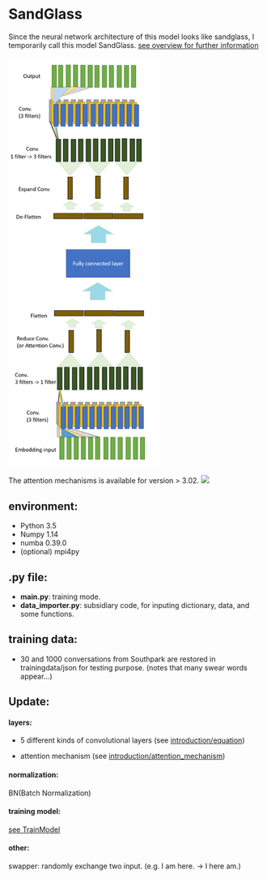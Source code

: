 # SandGlass
Since the neural network architecture of this model looks like sandglass, I temporarily call this model SandGlass.
[see overview for further information](https://github.com/hchungdelta/Simple_NN_API/blob/master/NN_v3.0_SandGlass/introduction/overview/README.md)

<img src="introduction/sandglass.png" width="300">

The attention mechanisms is available for version > 3.02.
<img src="https://github.com/hchungdelta/Simple_NN_API/edit/master/NN_v3.02_SandGlass/introduction/attention_mechanism.attention_mechanism.gif" width="300">
 
## environment:

* Python 3.5
* Numpy 1.14
* numba 0.39.0
* (optional) mpi4py

## .py file:
* **main.py**: training mode.
* **data_importer.py**: subsidiary code, for inputing dictionary, data, and some functions.
## training data:
* 30 and 1000 conversations from Southpark are restored in trainingdata/json for testing purpose. (notes that many swear words appear...) 

## Update:
#### layers: 
* 5 different kinds of convolutional layers (see [introduction/equation](https://github.com/hchungdelta/Simple_NN_API/tree/master/NN_v3.0_SandGlass/introduction/equation))

* attention mechanism (see [introduction/attention_mechanism](https://github.com/hchungdelta/Simple_NN_API/tree/master/NN_v3.02_SandGlass/introduction/attention_mechanism))

#### normalization:
BN(Batch Normalization)
#### training model:
[see TrainModel](https://github.com/hchungdelta/Simple_NN_API/tree/master/NN_v3.0_SandGlass/ML/TrainModel)
#### other:
swapper: randomly exchange two input. (e.g. I am here. -> I here am.)
